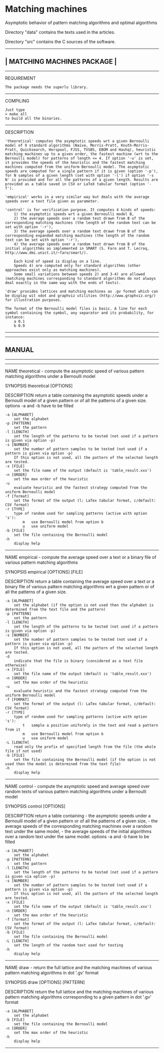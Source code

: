 # Matching machines
Asymptotic behavior of pattern matching algorithms and optimal algorithms

Directory "data" contains the texts used in the articles.

Directory "src" contains the C sources of the software.

-----------------------------
| MATCHING MACHINES PACKAGE |
-----------------------------

--------------------------
REQUIREMENT

	The package needs the superlu library.

--------------------------
COMPILING

	Just type
	> make all
	to build all the binaries.

--------------------------
DESCRIPTION

	'theoretical' computes the asymptotic speeds wrt a given Bernoulli model of 9 standard algorithms (Naive, Morris-Pratt, Knuth-Morris-Pratt, Quicksearch, Horspool, FJSS, TVSBS, EBOM and Hashq), heuristic matching machines up to a given order, the fastest machine (wrt to the Bernoulli model) for patterns of length <= 4. If option '-u' is set, it provides the speeds of the heuristic and the fastest matching machines computed from the uniform Bernoulli model. The asymptotic speeds are computed for a single pattern if it is given (option '-p'), for N samples of a given length (set with option '-l') if option '-s N' is provided and for all the patterns of a given length. Results are provided as a table saved in CSV or LaTeX tabular format (option '-f').

	'empirical' works in a very similar way but deals with the average speeds over a text file given as parameter.

	'control' is for verification purpose. It computes 4 kinds of speeds:
		1) the asymptotic speeds wrt a given Bernoulli model B,
		2) the average speeds over a random text drawn from B of the corresponding matching machines (the length of the random text can be set with option '-r'),
		3) the average speeds over a random text drawn from B of the corresponding expanded matching machines (the length of the random text can be set with option '-r'),
		4) the average speeds over a random text drawn from B of the initial algorithms as implemented in SMART (S. Faro and T. Lecroq, http://www.dmi.unict.it/~faro/smart/).
	
		Each kind of speed is display on a line.
		Speeds 4) are computed only for standard algorithms (other approaches exist only as matching machines).
		Some small variations between speeds 2) and 3-4) are allowed (matching machines corresponding to standard algorithms do not always deal exactly in the same way with the ends of texts).

	'draw' provides lattices and matching machines as .gv format which can be display wit xdot and graphviz utilities (http://www.graphviz.org/) for illustration purposes.

	The format of the Bernoulli model files is basic. A line for each symbol containing the symbol, any separator and its probability, for instance:
		a 0.1
		b 0.9
		

--------------------------
--------------------------
MANUAL
--------------------------
--------------------------


--------------------------

NAME
	theoretical - compute the asymptotic speed of various pattern matching algorithms under a Bernoulli model
	
SYNOPSIS
	theoretical [OPTIONS]

DESCRIPTION
	return a table containing the asymptotic speeds under a Bernoulli model of a given pattern or of all the patterns of a given size.
	options -a and -b have to be filled
	
	-a [ALPHABET]
		set the alphabet
	-p [PATTERN]
		set the pattern
	-l [LENGTH]
		set the length of the patterns to be tested (not used if a pattern is given via option -p)
	-s [NUMBER]
		set the number of pattern samples to be tested (not used if a pattern is given via option -p)
		If this option is not used, all the pattern of the selected length are tested.
	-x [FILE]
		set the file name of the output (default is 'table_result.xxx')
	-n [ORDER]
		set the max order of the heuristic
	-u
		evaluate heuristic and the fastest strategy computed from the uniform Bernoulli model
	-f [format]
		set the format of the output (l: LaTex tabular format, c/default: CSV format)
	-r [TYPE]
		type of random used for sampling patterns (active with option 's'):
			m	use Bernoulli model from option b
			u	use uniform model
	-b [FILE]
		set the file containing the Bernoulli model
	-h
		display help

--------------------------

NAME
	empirical - compute the average speed over a text or a binary file of various pattern matching algorithms
	
SYNOPSIS
	empirical [OPTIONS] [FILE]

DESCRIPTION
	return a table containing the average speed over a text or a binary file of various pattern matching algorithms wrt a given pattern or of all the patterns of a given size.
	
	-a [ALPHABET]
		set the alphabet (if the option is not used then the alphabet is determined from the text file and the pattern)
	-p [PATTERN]
		set the pattern
	-l [LENGTH]
		set the length of the patterns to be tested (not used if a pattern is given via option -p)
	-s [NUMBER]
		set the number of pattern samples to be tested (not used if a pattern is given via option -p)
		If this option is not used, all the pattern of the selected length are tested.
	-d
		indicate that the file is binary (considered as a text file otherwise)
	-x [FILE]
		set the file name of the output (default is 'table_result.xxx')
	-n [ORDER]
		set the max order of the heuristic
	-u
		evaluate heuristic and the fastest strategy computed from the uniform Bernoulli model
	-f [FORMAT]
		set the format of the output (l: LaTex tabular format, c/default: CSV format)
	-r [TYPE]
		type of random used for sampling patterns (active with option 's'):
			t	sample a position uniformly in the text and read a pattern from it
			m	use Bernoulli model from option b
			u	use uniform model
	-L [LENGTH]
		read only the prefix of specified length from the file (the whole file if not used)
	-b [FILE]
		set the file containing the Bernoulli model (if the option is not used then the model is determined from the text file)
	-h
		display help

--------------------------

NAME
	control - compute the asymptotic speed and average speed over random texts of various pattern matching algorithms under a Bernoulli model
	
SYNOPSIS
	control [OPTIONS]

DESCRIPTION
	return a table containing
		- the asymptotic speeds under a Bernoulli model of a given pattern or of all the patterns of a given size,
		- the average speeds of the corresponding matching machines over a random text under the same model,
		- the average speeds of the initial algorithms over a random text under the same model.
	options -a and -b have to be filled
	
	-a [ALPHABET]
		set the alphabet
	-p [PATTERN]
		set the pattern
	-l [LENGTH]
		set the length of the patterns to be tested (not used if a pattern is given via option -p)
	-s [NUMBER]
		set the number of pattern samples to be tested (not used if a pattern is given via option -p)
		If this option is not used, all the pattern of the selected length are tested.
	-x [FILE]
		set the file name of the output (default is 'table_result.xxx')
	-n [ORDER]
		set the max order of the heuristic
	-f [format]
		set the format of the output (l: LaTex tabular format, c/default: CSV format)
	-b [FILE]
		set the file containing the Bernoulli model
	-L [LENGTH]
		set the length of the random text used for testing
	-h
		display help

--------------------------

NAME
	draw - return the full lattice and the matching machines of various pattern matching algorithms in dot '.gv' format
	
SYNOPSIS
	draw [OPTIONS] [PATTERN]

DESCRIPTION
	return the full lattice and the matching machines of various pattern matching algorithms corresponding to a given pattern in dot '.gv' format
	
	-a [ALPHABET]
		set the alphabet
	-b [FILE]
		set the file containing the Bernoulli model
	-n [ORDER]
		set the max order of the heuristic
	-h
		display help

--------------------------
